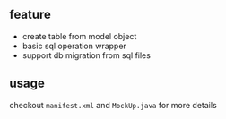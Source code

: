 ## feature

* create table from model object
* basic sql operation wrapper
* support db migration from sql files

## usage

checkout `manifest.xml` and `MockUp.java` for more details
